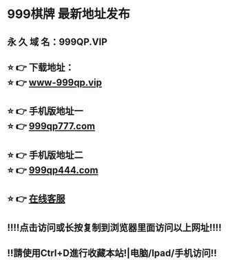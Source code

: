 # 999棋牌 最新地址发布 
## 永 久 域 名：999QP.VIP
## ⭐️ 👉 下载地址：<br>⭐️ 👉 <a href="http://www-999qp.vip/">www-999qp.vip</a>
## ⭐️ 👉 手机版地址一<br>⭐️ 👉 <a href="http://www.999qp777.com">999qp777.com</a>
## ⭐️ 👉 手机版地址二<br>⭐️ 👉 <a href="http://www.999qp444.com">999qp444.com</a>
## ⭐️ 👉  <a href="http://www.999qpkf.com">在线客服</a>
## ‼️‼️点击访问或长按复制到浏览器里面访问以上网址‼️‼️
## ‼️請使用Ctrl+D進行收藏本站!|电脑/Ipad/手机访问‼️
